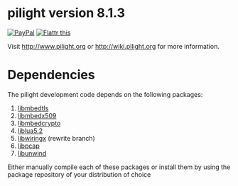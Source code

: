 pilight version 8.1.3
=======
<a class="donate" href="https://www.paypal.com/cgi-bin/webscr?cmd=_donations&business=curlymoo1%40gmail%2ecom&lc=US&item_name=curlymoo&no_note=0&currency_code=USD&bn=PP%2dDonationsBF%3abtn_donate_SM%2egif%3aNonHostedGuest" target="_blank">
<img alt="PayPal" title="PayPal" border="0" src="https://www.paypalobjects.com/en_US/i/btn/btn_donate_SM.gif" style="max-width:100%;"></a>
<a href="https://flattr.com/submit/auto?user_id=pilight&url=http%3A%2F%2Fwww.pilight.org" target="_blank"><img src="http://api.flattr.com/button/flattr-badge-large.png" alt="Flattr this" title="Flattr this" border="0"></a>

Visit http://www.pilight.org or http://wiki.pilight.org for more information.

# Dependencies
The pilight development code depends on the following packages:

1. [libmbedtls](https://github.com/ARMmbed/mbedtls)
2. [libmbedx509](https://github.com/ARMmbed/mbedtls)
3. [libmbedcrypto](https://github.com/ARMmbed/mbedtls)
4. [liblua5.2](https://github.com/lua/lua)
5. [libwiringx](https://github.com/wiringx/wiringx) (rewrite branch)
6. [libpcap](http://www.tcpdump.org/release/)
7. [libunwind](http://download.savannah.nongnu.org/releases/libunwind/)

Either manually compile each of these packages or install them by using the package repository of your distribution of choice
